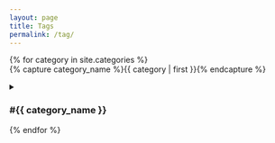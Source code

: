 ```yaml
---
layout: page
title: Tags 
permalink: /tag/
---
```


<div id="archives">
{% for category in site.categories %}
  <div class="archive-group">
    {% capture category_name %}{{ category | first }}{% endcapture %}
    <div id="#{{ category_name | slugize }}"></div>
    <p></p>
<details>
	<summary>
		<div id="#{{ category_name | slugize }}"></div>
    		<h3 class="category-head">#{{ category_name }}</h3>
    		<a name="{{ category_name | slugize }}"></a>
	</summary>
    		{% for post in site.categories[category_name] %}
			<article class="archive-item">
				<h4><a href="{{ post.url | relative_url }}">{{post.title}}</a></h4>
			</article>
    		{% endfor %}
</details>
  </div>
{% endfor %}
</div>
